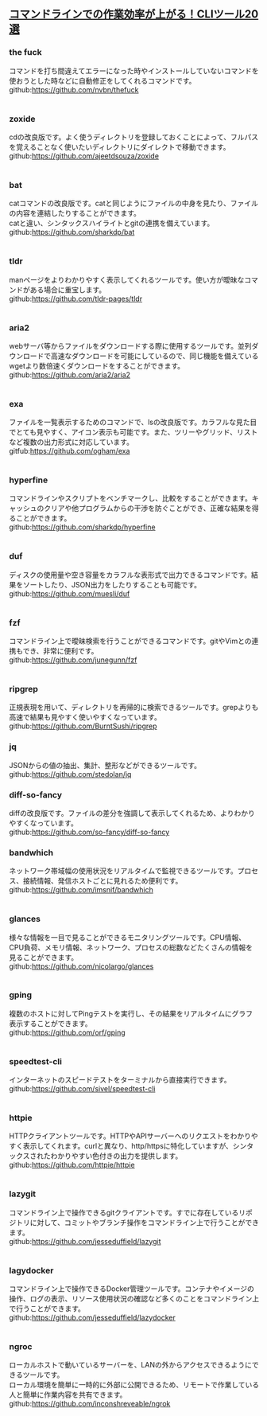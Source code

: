 ## [コマンドラインでの作業効率が上がる！CLIツール20選](https://qiita.com/midiambear/items/2b0f17b6859e88b4f7ca)
### the fuck
コマンドを打ち間違えてエラーになった時やインストールしていないコマンドを使おうとした時などに自動修正をしてくれるコマンドです。<br>
github:https://github.com/nvbn/thefuck<br>
<br>

### zoxide
cdの改良版です。よく使うディレクトリを登録しておくことによって、フルパスを覚えることなく使いたいディレクトリにダイレクトで移動できます。<br>
github:https://github.com/ajeetdsouza/zoxide<br>
<br>

### bat
catコマンドの改良版です。catと同じようにファイルの中身を見たり、ファイルの内容を連結したりすることができます。<br>
catと違い、シンタックスハイライトとgitの連携を備えています。<br>
github:https://github.com/sharkdp/bat<br>
<br>

### tldr
manページをよりわかりやすく表示してくれるツールです。使い方が曖昧なコマンドがある場合に重宝します。<br>
github:https://github.com/tldr-pages/tldr<br>
<br>

### aria2
webサーバ等からファイルをダウンロードする際に使用するツールです。並列ダウンロードで高速なダウンロードを可能にしているので、同じ機能を備えているwgetより数倍速くダウンロードをすることができます。<br>
github:https://github.com/aria2/aria2<br>
<br>

### exa
ファイルを一覧表示するためのコマンドで、lsの改良版です。カラフルな見た目でとても見やすく、アイコン表示も可能です。また、ツリーやグリッド、リストなど複数の出力形式に対応しています。<br>
gitfub:https://github.com/ogham/exa<br>
<br>

### hyperfine
コマンドラインやスクリプトをベンチマークし、比較をすることができます。キャッシュのクリアや他プログラムからの干渉を防ぐことができ、正確な結果を得ることができます。<br>
github:https://github.com/sharkdp/hyperfine<br>
<br>

### duf
ディスクの使用量や空き容量をカラフルな表形式で出力できるコマンドです。結果をソートしたり、JSON出力をしたりすることも可能です。<br>
github:https://github.com/muesli/duf<br>
<br>

### fzf
コマンドライン上で曖昧検索を行うことができるコマンドです。gitやVimとの連携もでき、非常に便利です。<br>
github:https://github.com/junegunn/fzf<br>
<br>

### ripgrep
正規表現を用いて、ディレクトリを再帰的に検索できるツールです。grepよりも高速で結果も見やすく使いやすくなっています。<br>
github:https://github.com/BurntSushi/ripgrep<br>

### jq
JSONからの値の抽出、集計、整形などができるツールです。<br>
github:https://github.com/stedolan/jq<br>

### diff-so-fancy
diffの改良版です。ファイルの差分を強調して表示してくれるため、よりわかりやすくなっています。<br>
github:https://github.com/so-fancy/diff-so-fancy<br>

### bandwhich
ネットワーク帯域幅の使用状況をリアルタイムで監視できるツールです。プロセス、接続情報、発信ホストごとに見れるため便利です。<br>
github:https://github.com/imsnif/bandwhich<br>
<br>

### glances
様々な情報を一目で見ることができるモニタリングツールです。CPU情報、CPU負荷、メモリ情報、ネットワーク、プロセスの総数などたくさんの情報を見ることができます。<br>
github:https://github.com/nicolargo/glances<br>
<br>

### gping
複数のホストに対してPingテストを実行し、その結果をリアルタイムにグラフ表示することができます。<br>
github:https://github.com/orf/gping<br>
<br>

### speedtest-cli
インターネットのスピードテストをターミナルから直接実行できます。<br>
github:https://github.com/sivel/speedtest-cli<br>
<br>

### httpie
HTTPクライアントツールです。HTTPやAPIサーバーへのリクエストをわかりやすく表示してくれます。curlと異なり、http/httpsに特化していますが、シンタックスされたわかりやすい色付きの出力を提供します。<br>
github:https://github.com/httpie/httpie<br>
<br>

### lazygit
コマンドライン上で操作できるgitクライアントです。すでに存在しているリポジトリに対して、コミットやブランチ操作をコマンドライン上で行うことができます。<br>
github:https://github.com/jesseduffield/lazygit<br>
<br>

### lagydocker
コマンドライン上で操作できるDocker管理ツールです。コンテナやイメージの操作、ログの表示、リソース使用状況の確認など多くのことをコマンドライン上で行うことができます。<br>
github:https://github.com/jesseduffield/lazydocker<br>
<br>

### ngroc
ローカルホストで動いているサーバーを、LANの外からアクセスできるようにできるツールです。<br>
ローカル環境を簡単に一時的に外部に公開できるため、リモートで作業している人と簡単に作業内容を共有できます。<br>
github:https://github.com/inconshreveable/ngrok<br>
<br>

